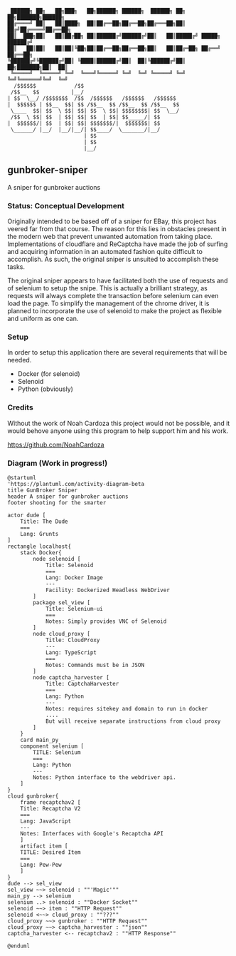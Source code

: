 ```text
 ██████╗ ██╗   ██╗███╗   ██╗██████╗ ██████╗  ██████╗ ██╗  ██╗███████╗██████╗ 
██╔════╝ ██║   ██║████╗  ██║██╔══██╗██╔══██╗██╔═══██╗██║ ██╔╝██╔════╝██╔══██╗
██║  ███╗██║   ██║██╔██╗ ██║██████╔╝██████╔╝██║   ██║█████╔╝ █████╗  ██████╔╝
██║   ██║██║   ██║██║╚██╗██║██╔══██╗██╔══██╗██║   ██║██╔═██╗ ██╔══╝  ██╔══██╗
╚██████╔╝╚██████╔╝██║ ╚████║██████╔╝██║  ██║╚██████╔╝██║  ██╗███████╗██║  ██║
 ╚═════╝  ╚═════╝ ╚═╝  ╚═══╝╚═════╝ ╚═╝  ╚═╝ ╚═════╝ ╚═╝  ╚═╝╚══════╝╚═╝  ╚═╝
  /$$$$$$            /$$                              
 /$$__  $$          |__/                              
| $$  \__/ /$$$$$$$  /$$  /$$$$$$   /$$$$$$   /$$$$$$ 
|  $$$$$$ | $$__  $$| $$ /$$__  $$ /$$__  $$ /$$__  $$
 \____  $$| $$  \ $$| $$| $$  \ $$| $$$$$$$$| $$  \__/
 /$$  \ $$| $$  | $$| $$| $$  | $$| $$_____/| $$      
|  $$$$$$/| $$  | $$| $$| $$$$$$$/|  $$$$$$$| $$      
 \______/ |__/  |__/|__/| $$____/  \_______/|__/      
                        | $$                          
                        | $$                          
                        |__/                                       
```

## gunbroker-sniper
A sniper for gunbroker auctions

### Status: Conceptual Development

Originally intended to be based off of a sniper for EBay, this project has veered far from that course. The reason for
this lies in obstacles present in the modern web that prevent unwanted automation from taking place. Implementations of
cloudflare and ReCaptcha have made the job of surfing and acquiring information in an automated fashion quite difficult to
accomplish. As such, the original sniper is unsuited to accomplish these tasks. 

The original sniper appears to have facilitated both the use of requests and of selenium to setup the snipe. 
This is actually a brilliant strategy, as requests will always complete the transaction before selenium can even load the page.
To simplify the management of the chrome driver, it is planned to incorporate the use of selenoid to make the project as flexible and uniform as one can.

### Setup

In order to setup this application there are several requirements that will be needed. 

* Docker (for selenoid)
* Selenoid
* Python (obviously)

### Credits

Without the work of Noah Cardoza this project would not be possible, and it would behove anyone using this program to help
support him and his work. 

https://github.com/NoahCardoza

### Diagram (Work in progress!)

```plantuml
@startuml
'https://plantuml.com/activity-diagram-beta
title GunBroker Sniper
header A sniper for gunbroker auctions
footer shooting for the smarter

actor dude [
	Title: The Dude
	===
	Lang: Grunts
]
rectangle localhost{
	stack Docker{
		node selenoid [
			Title: Selenoid
			===
			Lang: Docker Image
			---
			Facility: Dockerized Headless WebDriver
		]
		package sel_view [
			Title: Selenium-ui
			===
			Notes: Simply provides VNC of Selenoid
		]
		node cloud_proxy [
			Title: CloudProxy
			---
			Lang: TypeScript
			===
			Notes: Commands must be in JSON
		]
		node captcha_harvester [
			Title: CaptchaHarvester
			===
			Lang: Python
			---
			Notes: requires sitekey and domain to run in docker
			....
			But will receive separate instructions from cloud proxy
		]
	}
	card main_py
	component selenium [
		TITLE: Selenium
		===
		Lang: Python
		---
		Notes: Python interface to the webdriver api.
	]
}
cloud gunbroker{
	frame recaptchav2 [
	Title: Recaptcha V2
	===
	Lang: JavaScript
	---
	Notes: Interfaces with Google's Recaptcha API
	]
	artifact item [
	TITLE: Desired Item
	===
	Lang: Pew-Pew
	]
}
dude --> sel_view
sel_view ~~> selenoid : ""'Magic'""
main_py --> selenium
selenium ..> selenoid : ""Docker Socket""
selenoid ~~> item : ""HTTP Request""
selenoid <~~> cloud_proxy : ""???""
cloud_proxy ~~> gunbroker : ""HTTP Request""
cloud_proxy ~~> captcha_harvester : ""json""
captcha_harvester <-- recaptchav2 : ""HTTP Response""

@enduml

```
